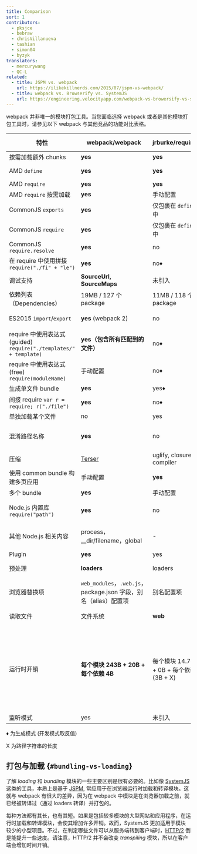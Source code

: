 ```yaml
---
title: Comparison
sort: 1
contributors:
  - pksjce
  - bebraw
  - chrisVillanueva
  - tashian
  - simon04
  - byzyk
translators:
  - mercurywang
  - QC-L
related:
  - title: JSPM vs. webpack
    url: https://ilikekillnerds.com/2015/07/jspm-vs-webpack/
  - title: webpack vs. Browserify vs. SystemJS
    url: https://engineering.velocityapp.com/webpack-vs-browersify-vs-systemjs-for-spas-95b349a41fa0
---
```


webpack 并非唯一的模块打包工具。当您面临选择 webpack 或者是其他模块打包工具时，请参见以下 webpack 与其他竞品的功能对比表格。

| 特性 | webpack/webpack | jrburke/requirejs | substack/node-browserify | jspm/jspm-cli | rollup/rollup | brunch/brunch |
|---------|-----------------|-------------------|--------------------------|---------------|---------------|---------------|
| 按需加载额外 chunks | **yes** | **yes** | no | [System.import](https://github.com/systemjs/systemjs/blob/master/docs/system-api.md#systemimportmodulename--normalizedparentname---promisemodule) | no | no |
| AMD `define` | **yes** | **yes** | [deamdify](https://github.com/jaredhanson/deamdify) | yes | [rollup-plugin-amd](https://github.com/piuccio/rollup-plugin-amd) | yes |
| AMD `require` | **yes** | **yes** | no | yes | no | yes |
| AMD `require` 按需加载 | **yes** | 手动配置 | no | yes | no | no |
| CommonJS `exports` | **yes** | 仅包裹在 `define` 中 | **yes** | yes | [commonjs-plugin](https://github.com/rollup/rollup-plugin-commonjs) | yes |
| CommonJS `require` | **yes** | 仅包裹在 `define` 中  | **yes** | yes | [commonjs-plugin](https://github.com/rollup/rollup-plugin-commonjs) | yes |
| CommonJS `require.resolve` | **yes** | no | no | no | no | |
| 在 require 中使用拼接 `require("./fi" + "le")` | **yes** | no♦ | no | no | no | |
| 调试支持 | **SourceUrl, SourceMaps** | 未引入 | SourceMaps | **SourceUrl, SourceMaps** | **SourceUrl, SourceMaps** | SourceMaps |
| 依赖列表（Dependencies） | 19MB / 127 个 package | 11MB / 118 个 package | **1.2MB / 1 package** | 26MB / 131 个 package | ?MB / 3 个 package | |
| ES2015 `import`/`export` | **yes** (webpack 2) | no | no | **yes** | **yes** | yes，通过 [es6 module 转译器](https://github.com/gcollazo/es6-module-transpiler-brunch)
| require 中使用表达式 (guided) `require("./templates/" + template)` | **yes（包含所有匹配到的文件）** | no♦ | no | no | no | no |
| require 中使用表达式 (free) `require(moduleName)` | 手动配置 | no♦ | no | no | no | |
| 生成单文件 bundle | **yes** | yes♦ | yes | yes | yes | yes |
| 间接 require `var r = require; r("./file")` | **yes** | no♦ | no | no | no | |
| 单独加载某个文件 | no | yes | no | yes | no | no |
| 混淆路径名称 | **yes** | no | 部分 | yes | 未引入（路径名称未包含在 bundle 中） | no |
| 压缩 | [Terser](https://github.com/fabiosantoscode/terser) | uglify, closure compiler | [uglifyify](https://github.com/hughsk/uglifyify) | yes | [uglify-plugin](https://github.com/TrySound/rollup-plugin-uglify) | [UglifyJS-brunch](https://github.com/brunch/uglify-js-brunch)
| 使用 common bundle 构建多页应用 | 手动配置 | **yes** | 手动配置 | 使用 bundle 算法 | no | no|
| 多个 bundle | **yes** | 手动配置 | 手动配置 | yes | no | yes |
| Node.js 内置库 `require("path")` | **yes** | no | **yes** | **yes** | [node-resolve-plugin](https://github.com/rollup/rollup-plugin-node-resolve) | |
| 其他 Node.js 相关内容 | process，__dir/filename，global | - | process，__dir/filename，global | process，__dir/filename，global for cjs | global ([commonjs-plugin](https://github.com/rollup/rollup-plugin-commonjs)) | |
| Plugin | **yes** | yes | **yes** | yes | yes | yes |
| 预处理 | **loaders** | loaders | transforms | plugin translate | plugin transforms | compilers，optimizers |
| 浏览器替换项 | `web_modules`，`.web.js`，package.json 字段，别名（alias）配置项 | 别名配置项 | package.json 字段，别名配置项 | package.json，别名配置项 | no | |
| 读取文件 | 文件系统 | **web** | 文件系统 | 使用插件 | 文件系统或者使用插件 | 文件系统 |
| 运行时开销 | **每个模块 243B + 20B + 每个依赖 4B** | 每个模块 14.7kB + 0B + 每个依赖 (3B + X) | 每个模块 415B + 25B + 每个依赖 (6B + 2X) | 自运行 bundle 5.5kB，所有 loader 和 polyfill 38kB，普通模块 0，293B CJS，ES2015 System.register 压缩 (gzip) 前 139B | **ES2015 module 无开销** （其他格式可能会有）| |
| 监听模式 | yes | 未引入 | [watchify](https://github.com/browserify/watchify) | dev 中未引入 | [rollup-watch](https://github.com/rollup/rollup-watch) | yes |

♦ 为生成模式 (开发模式取反值)

X 为路径字符串的长度

## 打包与加载 {`#bundling-vs-loading`}

了解 *loading* 和 *bundling* 模块的一些主要区别是很有必要的。比如像 [SystemJS](https://github.com/systemjs/systemjs) 这类的工具，本质上是基于 [JSPM](https://github.com/jspm/jspm-cli), 常应用于在浏览器运行时加载和转译模块。这就与 webpack 有很大的差异，因为在 webpack 中模块是在浏览器加载之前，就已经被转译过（通过 loaders 转译）并打包的。

每种方法都有其长，也有其短。如果是包括较多模块的大型网站和应用程序，在运行时加载和转译模块，会使其增加许多开销。故而，SystemJS 更加适用于模块较少的小型项目。不过，在判定哪些文件可以从服务端转到客户端时，[HTTP/2](https://http2.github.io/) 倒是能提升一些速度。请注意，HTTP/2 并不会改变 *transpiling* 模块，所以在客户端会增加时间开销。
